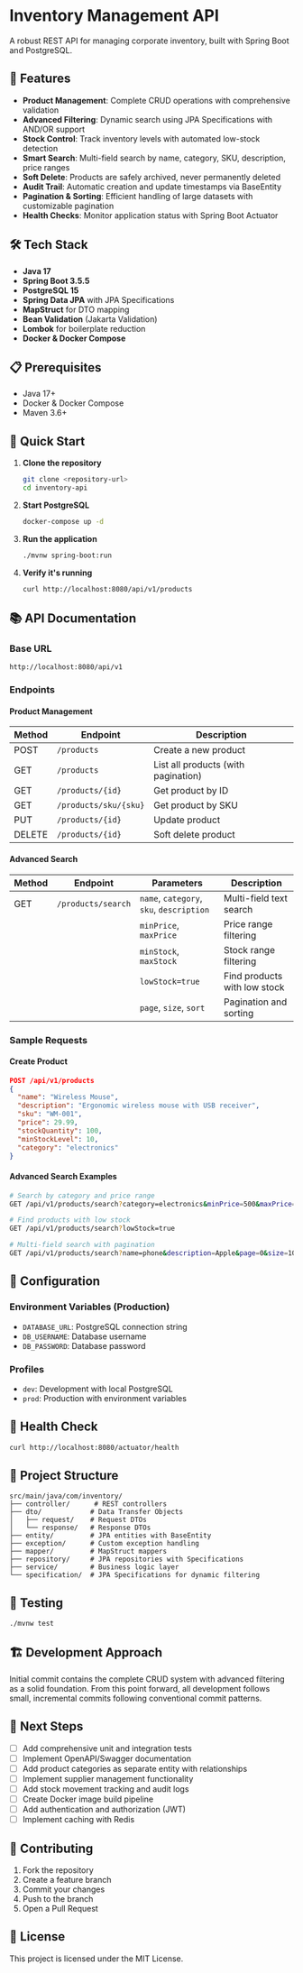# Inventory Management API

A robust REST API for managing corporate inventory, built with Spring Boot and PostgreSQL.

## 🚀 Features

- **Product Management**: Complete CRUD operations with comprehensive validation
- **Advanced Filtering**: Dynamic search using JPA Specifications with AND/OR support
- **Stock Control**: Track inventory levels with automated low-stock detection
- **Smart Search**: Multi-field search by name, category, SKU, description, price ranges
- **Soft Delete**: Products are safely archived, never permanently deleted
- **Audit Trail**: Automatic creation and update timestamps via BaseEntity
- **Pagination & Sorting**: Efficient handling of large datasets with customizable pagination
- **Health Checks**: Monitor application status with Spring Boot Actuator

## 🛠️ Tech Stack

- **Java 17**
- **Spring Boot 3.5.5**
- **PostgreSQL 15**
- **Spring Data JPA** with JPA Specifications
- **MapStruct** for DTO mapping
- **Bean Validation** (Jakarta Validation)
- **Lombok** for boilerplate reduction
- **Docker & Docker Compose**

## 📋 Prerequisites

- Java 17+
- Docker & Docker Compose
- Maven 3.6+

## 🏃 Quick Start

1. **Clone the repository**
   ```bash
   git clone <repository-url>
   cd inventory-api
   ```

2. **Start PostgreSQL**
   ```bash
   docker-compose up -d
   ```

3. **Run the application**
   ```bash
   ./mvnw spring-boot:run
   ```

4. **Verify it's running**
   ```bash
   curl http://localhost:8080/api/v1/products
   ```

## 📚 API Documentation

### Base URL

```
http://localhost:8080/api/v1
```

### Endpoints

#### Product Management
| Method | Endpoint              | Description                         |
|--------|-----------------------|-------------------------------------|
| POST   | `/products`           | Create a new product                |
| GET    | `/products`           | List all products (with pagination) |
| GET    | `/products/{id}`      | Get product by ID                   |
| GET    | `/products/sku/{sku}` | Get product by SKU                  |
| PUT    | `/products/{id}`      | Update product                      |
| DELETE | `/products/{id}`      | Soft delete product                 |

#### Advanced Search
| Method | Endpoint              | Parameters                          | Description |
|--------|-----------------------|-------------------------------------|-------------|
| GET    | `/products/search`    | `name`, `category`, `sku`, `description` | Multi-field text search |
|        |                       | `minPrice`, `maxPrice`              | Price range filtering |
|        |                       | `minStock`, `maxStock`              | Stock range filtering |
|        |                       | `lowStock=true`                     | Find products with low stock |
|        |                       | `page`, `size`, `sort`              | Pagination and sorting |

### Sample Requests

#### Create Product
```json
POST /api/v1/products
{
  "name": "Wireless Mouse",
  "description": "Ergonomic wireless mouse with USB receiver",
  "sku": "WM-001",
  "price": 29.99,
  "stockQuantity": 100,
  "minStockLevel": 10,
  "category": "electronics"
}
```

#### Advanced Search Examples
```bash
# Search by category and price range
GET /api/v1/products/search?category=electronics&minPrice=500&maxPrice=2000

# Find products with low stock
GET /api/v1/products/search?lowStock=true

# Multi-field search with pagination
GET /api/v1/products/search?name=phone&description=Apple&page=0&size=10&sort=price,desc
```

## 🔧 Configuration

### Environment Variables (Production)

- `DATABASE_URL`: PostgreSQL connection string
- `DB_USERNAME`: Database username
- `DB_PASSWORD`: Database password

### Profiles

- `dev`: Development with local PostgreSQL
- `prod`: Production with environment variables

## 🏥 Health Check

```bash
curl http://localhost:8080/actuator/health
```

## 📁 Project Structure

```
src/main/java/com/inventory/
├── controller/      # REST controllers
├── dto/            # Data Transfer Objects
│   ├── request/    # Request DTOs
│   └── response/   # Response DTOs
├── entity/         # JPA entities with BaseEntity
├── exception/      # Custom exception handling
├── mapper/         # MapStruct mappers
├── repository/     # JPA repositories with Specifications
├── service/        # Business logic layer
└── specification/  # JPA Specifications for dynamic filtering
```

## 🧪 Testing

```bash
./mvnw test
```

## 🏗️ Development Approach

Initial commit contains the complete CRUD system with advanced filtering as a solid foundation. 
From this point forward, all development follows small, incremental commits following conventional commit patterns.

## 📝 Next Steps

- [ ] Add comprehensive unit and integration tests
- [ ] Implement OpenAPI/Swagger documentation
- [ ] Add product categories as separate entity with relationships
- [ ] Implement supplier management functionality
- [ ] Add stock movement tracking and audit logs
- [ ] Create Docker image build pipeline
- [ ] Add authentication and authorization (JWT)
- [ ] Implement caching with Redis

## 🤝 Contributing

1. Fork the repository
2. Create a feature branch
3. Commit your changes
4. Push to the branch
5. Open a Pull Request

## 📄 License

This project is licensed under the MIT License.